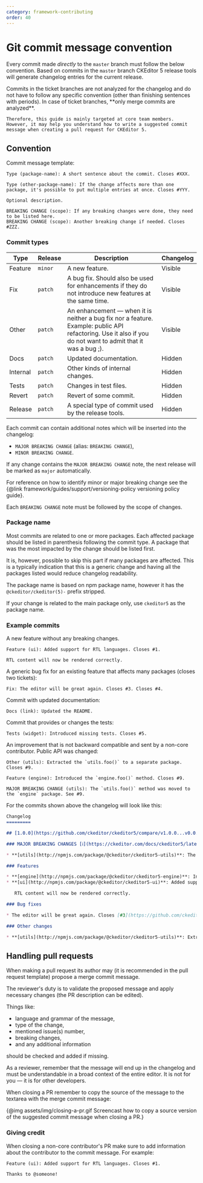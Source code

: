 ```yaml
---
category: framework-contributing
order: 40
---
```


# Git commit message convention

Every commit made *directly* to the `master` branch must follow the below convention. Based on commits in the `master` branch CKEditor 5 release tools will generate changelog entries for the current release.

<info-box>
	Commits in the ticket branches are not analyzed for the changelog and do not have to follow any specific convention (other than finishing sentences with periods). In case of ticket branches, **only merge commits are analyzed**.

	Therefore, this guide is mainly targeted at core team members. However, it may help you understand how to write a suggested commit message when creating a pull request for CKEditor 5.
</info-box>

## Convention

Commit message template:

```
Type (package-name): A short sentence about the commit. Closes #XXX.

Type (other-package-name): If the change affects more than one package, it's possible to put multiple entries at once. Closes #YYY.

Optional description.

BREAKING CHANGE (scope): If any breaking changes were done, they need to be listed here.
BREAKING CHANGE (scope): Another breaking change if needed. Closes #ZZZ.
```

### Commit types

| Type | Release | Description | Changelog |
| --- | --- | --- | --- |
| Feature | `minor` | A new feature. | Visible |
| Fix | `patch` | A bug fix. Should also be used for enhancements if they do not introduce new features at the same time. | Visible |
| Other | `patch` | An enhancement &mdash; when it is neither a bug fix nor a feature. Example: public API refactoring. Use it also if you do not want to admit that it was a bug ;). | Visible |
| Docs | `patch` | Updated documentation. | Hidden |
| Internal | `patch` | Other kinds of internal changes. | Hidden |
| Tests | `patch` | Changes in test files. | Hidden |
| Revert | `patch` | Revert of some commit. | Hidden |
| Release | `patch` | A special type of commit used by the release tools. | Hidden |

Each commit can contain additional notes which will be inserted into the changelog:

* `MAJOR BREAKING CHANGE` (alias: `BREAKING CHANGE`),
* `MINOR BREAKING CHANGE`.

If any change contains the `MAJOR BREAKING CHANGE` note, the next release will be marked as `major` automatically.

For reference on how to identify minor or major breaking change see the {@link framework/guides/support/versioning-policy versioning policy guide}.

Each `BREAKING CHANGE` note must be followed by the scope of changes.

### Package name

Most commits are related to one or more packages. Each affected package should be listed in parenthesis following the commit type. A package that was the most impacted by the change should be listed first.

It is, however, possible to skip this part if many packages are affected. This is a typically indication that this is a generic change and having all the packages listed would reduce changelog readability.

The package name is based on npm package name, however it has the `@ckeditor/ckeditor(5)-` prefix stripped.

If your change is related to the main package only, use `ckeditor5` as the package name.

### Example commits

A new feature without any breaking changes.

```
Feature (ui): Added support for RTL languages. Closes #1.

RTL content will now be rendered correctly.
```

A generic bug fix for an existing feature that affects many packages (closes two tickets):

```
Fix: The editor will be great again. Closes #3. Closes #4.
```

Commit with updated documentation:

```
Docs (link): Updated the README.
```

Commit that provides or changes the tests:

```
Tests (widget): Introduced missing tests. Closes #5.
```

An improvement that is not backward compatible and sent by a non-core contributor. Public API was changed:

```
Other (utils): Extracted the `utils.foo()` to a separate package. Closes #9.

Feature (engine): Introduced the `engine.foo()` method. Closes #9.

MAJOR BREAKING CHANGE (utils): The `utils.foo()` method was moved to the `engine` package. See #9.
```

For the commits shown above the changelog will look like this:

```md
Changelog
=========

## [1.0.0](https://github.com/ckeditor/ckeditor5/compare/v1.0.0...v0.0.1) (2017-01-04)

### MAJOR BREAKING CHANGES [ℹ️](https://ckeditor.com/docs/ckeditor5/latest/framework/guides/support/versioning-policy.html#major-and-minor-breaking-changes)

* **[utils](http://npmjs.com/package/@ckeditor/ckeditor5-utils)**: The `utils.foo()` method was moved to the `engine` package. See [#9](https://github.com/ckeditor/ckeditor5/issue/9).

### Features

* **[engine](http://npmjs.com/package/@ckeditor/ckeditor5-engine)**: Introduced the `engine.foo()` method. Thanks to [@CKEditor](https://github.com/CKEditor). Closes [#9](https://github.com/ckeditor/ckeditor5/issue/9). ([e8cc04f](https://github.com/ckeditor/ckeditor5/commit/e8cc04f))
* **[ui](http://npmjs.com/package/@ckeditor/ckeditor5-ui)**: Added support for RTL languages. Closes [#1](https://github.com/ckeditor/ckeditor5/issue/1). ([adc59ed](https://github.com/ckeditor/ckeditor5/commit/adc59ed))

   RTL content will now be rendered correctly.

### Bug fixes

* The editor will be great again. Closes [#3](https://github.com/ckeditor/ckeditor5/issue/3). Closes [#4](https://github.com/ckeditor/ckeditor5/issue/4). ([a0b4ce8](https://github.com/ckeditor/ckeditor5/commit/a0b4ce8))

### Other changes

* **[utils](http://npmjs.com/package/@ckeditor/ckeditor5-utils)**: Extracted the `utils.foo()` to a separate package. Thanks to [@CKEditor](https://github.com/CKEditor). ([e8cc04f](https://github.com/ckeditor/ckeditor5/commit/e8cc04f))
```

## Handling pull requests

When making a pull request its author may (it is recommended in the pull request template) propose a merge commit message.

The reviewer's duty is to validate the proposed message and apply necessary changes (the PR description can be edited).

Things like:

* language and grammar of the message,
* type of the change,
* mentioned issue(s) number,
* breaking changes,
* and any additional information

should be checked and added if missing.

As a reviewer, remember that the message will end up in the changelog and must be understandable in a broad context of the entire editor. It is not for you &mdash; it is for other developers.

When closing a PR remember to copy the source of the message to the textarea with the merge commit message:

{@img assets/img/closing-a-pr.gif Screencast how to copy a source version of the suggested commit message when closing a PR.}

### Giving credit

When closing a non-core contributor's PR make sure to add information about the contributor to the commit message. For example:

```
Feature (ui): Added support for RTL languages. Closes #1.

Thanks to @someone!
```
